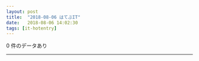 ```yaml
---
layout: post
title:  "2018-08-06 はてぶIT"
date:   2018-08-06 14:02:30
tags: [it-hotentry]
---
```

0 件のデータあり

<hr>
